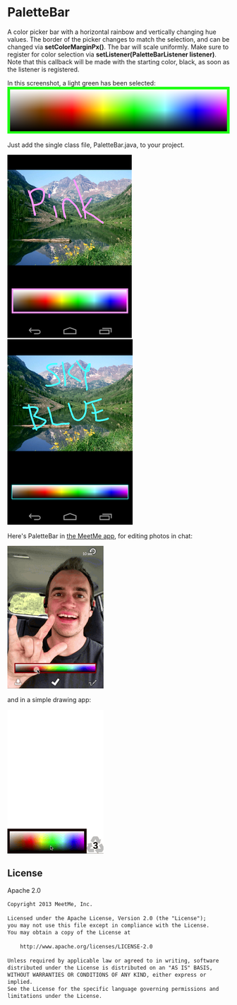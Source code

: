 PaletteBar
==========

A color picker bar with a horizontal rainbow and vertically changing hue values. The border of the picker changes to match the selection, and can be changed via <b>setColorMarginPx()</b>.
The bar will scale uniformly. Make sure to register for color selection via <b>setListener(PaletteBarListener listener)</b>. Note that this callback will be made with the starting color, black, as soon as the listener is registered.

In this screenshot, a light green has been selected:
![ScreenShot](/screenshots/paletteBarScreenshot.png)


Just add the single class file, PaletteBar.java, to your project.

![ScreenShot](/screenshots/paletteBarScreenshot2.png)   ![ScreenShot](/screenshots/paletteBarScreenshot3.png)

Here's PaletteBar in [the MeetMe app](https://play.google.com/store/apps/details?id=com.myyearbook.m), for editing photos in chat:

![ScreenShot](/screenshots/selfiePaletteBar.gif)

and in a simple drawing app:

![ScreenShot](/screenshots/simpleDrawUse.gif)


## License

 Apache 2.0

    Copyright 2013 MeetMe, Inc.

    Licensed under the Apache License, Version 2.0 (the "License");
    you may not use this file except in compliance with the License.
    You may obtain a copy of the License at

        http://www.apache.org/licenses/LICENSE-2.0

    Unless required by applicable law or agreed to in writing, software
    distributed under the License is distributed on an "AS IS" BASIS,
    WITHOUT WARRANTIES OR CONDITIONS OF ANY KIND, either express or implied.
    See the License for the specific language governing permissions and
    limitations under the License.
